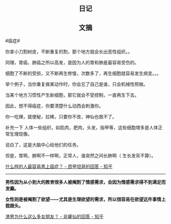 ## <center>日记</center>



## <center>文摘</center>

#癌症#

你拿小刀割树皮，不断重复的割，那个地方就会长出恶性组织。。   

同理，胃癌，肺癌之所以高发，是因为人的胃和肺是最容易受伤的。   

细胞了不断的受损，又不断再生修愎，次数多了，再生细胞就容易发生病变。。。  

举个例子，当你重复做某动作时，你会忘了自己是谁，只会机械性照做。   

当某个地方习惯性产生新细胞，那它就会不受控制，一直再生下去。   

因此，想不得癌症，你要清楚什么动西会刺激你。  

你一吃辣，就便秘，拉稀，只要你不改，神仙也救不了。  

补充一下  人体一些组织，如肌肉，肥肉，头发，指甲等，这些细胞增多是人体正常生理现像。   

说白了，这是大脑中心给他们的任务。   

但是，胃啊，肺啊不一样啊，正常人，谁突然之间长肺啊（  生长发肓不算）。

[什么样的人最容易患上癌症？ - 昂甲坦哥的回答 - 知乎](https://www.zhihu.com/question/368527334/answer/3293749587)

---

**男性因为从小到大的教育很多人被阉割了情感需求，会因为情感需求得不到满足而发癫。**

**女性则是被阉割了欲望——尤其是生理欲望的需求，所以很容易在欲望这件事情上栽跟头。**

[渣男为什么这么多女朋友？ - 非癯仙的回答 - 知乎](https://www.zhihu.com/question/579891394/answer/3578629736)